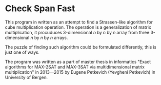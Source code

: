 # Check Span Fast

This program in written as an attempt to find a Strassen-like algorithm for cube multiplication operation.  The operation is a generalization of matrix multiplication, it procuduces 3-dimensional *n* by *n* by *n* array from three 3-dimensional *n* by *n* by *n* arrays.

The puzzle of finding such algorithm could be formulated differently, this is just one of ways.

The program was written as a part of master thesis in informatics "Exact algorithms for MAX-2SAT and MAX-3SAT via multidimensional matrix multiplication" in 2013—2015 by Eugene Petkevich (Yevgheni Petkevich) in University of Bergen.
